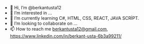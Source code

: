 - 👋 Hi, I’m @berkantusta12
- 👀 I’m interested in ...  
- 🌱 I’m currently learning  C#, HTML, CSS, REACT, JAVA SCRİPT.
- 💞️ I’m looking to collaborate on ...
- 📫 How to reach me berkantusta12@gmail.com, https://www.linkedin.com/in/berkant-usta-6b3a99211/

<!---
berkantusta12/berkantusta12 is a ✨ special ✨ repository because its `README.md` (this file) appears on your GitHub profile.
You can click the Preview link to take a look at your changes.
--->

